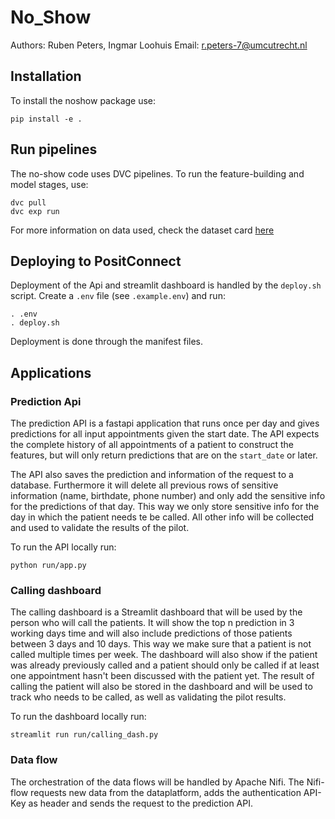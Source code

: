# No_Show

Authors: Ruben Peters, Ingmar Loohuis
Email: r.peters-7@umcutrecht.nl

## Installation

To install the noshow package use:

```{bash}
pip install -e .
```

## Run pipelines

The no-show code uses DVC pipelines. To run the feature-building and model stages, use:

```{bash}
dvc pull
dvc exp run
```

For more information on data used, check the dataset card [here](data/dataset_card.md)

## Deploying to PositConnect

Deployment of the Api and streamlit dashboard is handled by the `deploy.sh` script. Create a `.env` file (see `.example.env`) and run:

```{bash}
. .env
. deploy.sh
```

Deployment is done through the manifest files.

## Applications

### Prediction Api
The prediction API is a fastapi application that runs once per day and gives predictions for all input appointments given the start date. The API expects the complete history of all appointments of a patient to construct the features, but will only return predictions that are on the `start_date` or later. 

The API also saves the prediction and information of the request to a database. Furthermore it will delete all previous rows of sensitive information (name, birthdate, phone number) and only add the sensitive info for the predictions of that day. This way we only store sensitive info for the day in which the patient needs te be called. All other info will be collected and used to validate the results of the pilot.

To run the API locally run:
```{bash}
python run/app.py
```

### Calling dashboard
The calling dashboard is a Streamlit dashboard that will be used by the person who will call the patients. It will show the top n prediction in 3 working days time and will also include predictions of those patients between 3 days and 10 days. This way we make sure that a patient is not called multiple times per week. The dashboard will also show if the patient was already previously called and a patient should only be called if at least one appointment hasn't been discussed with the patient yet. The result of calling the patient will also be stored in the dashboard and will be used to track who needs to be called, as well as validating the pilot results.

To run the dashboard locally run:
```{bash}
streamlit run run/calling_dash.py
```

### Data flow
The orchestration of the data flows will be handled by Apache Nifi. The Nifi-flow requests new data from the dataplatform, adds the authentication API-Key as header and sends the request to the prediction API.
